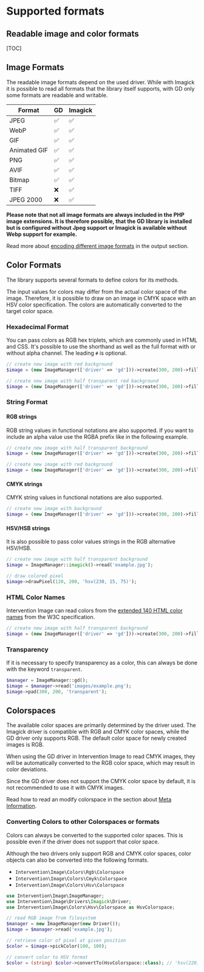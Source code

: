 # Supported formats
## Readable image and color formats

[TOC]

## Image Formats

The readable image formats depend on the used driver. While with Imagick it is
possible to read all formats that the library itself supports, with GD only
some formats are readable and writable.

| Format | GD | Imagick |
| - | - | - |
| JPEG | ✅ | ✅ |
| WebP | ✅ | ✅ |
| GIF | ✅ | ✅ |
| Animated GIF | ✅ | ✅ |
| PNG | ✅ | ✅ |
| AVIF | ✅ | ✅ |
| Bitmap | ✅ | ✅ |
| TIFF | ❌ | ✅ |
| JPEG 2000 | ❌ | ✅ |

**Please note that not all image formats are always included in the PHP image
extensions. It is therefore possible, that the GD library is installed but is
configured without Jpeg support or Imagick is available without Webp support
for example.**

Read more about [encoding different image formats](/v3/basics/image-output) in the output section.


## Color Formats

The library supports several formats to define colors for its methods.

The input values for colors may differ from the actual color space of the
image. Therefore, it is possible to draw on an image in CMYK space with an HSV
color specification. The colors are automatically converted to the target color
space.

### Hexadecimal Format

You can pass colors as RGB hex triplets, which are commonly used in HTML and
CSS. It's possible to use the shorthand as well as the full format with or
without alpha channel. The leading `#` is optional.

```php
// create new image with red background
$image = (new ImageManager(['driver' => 'gd']))->create(300, 200)->fill('b53717');

// create new image with half transparent red background
$image = (new ImageManager(['driver' => 'gd']))->create(300, 200)->fill('b5371766');
```
### String Format

#### RGB strings

RGB string values in functional notations are also supported. If you want to
include an alpha value use the RGBA prefix like in the following example.

```php
// create new image with half transparent background
$image = (new ImageManager(['driver' => 'gd']))->create(300, 200)->fill('rgba(15, 20, 255, .5)');

// create new image with red background
$image = (new ImageManager(['driver' => 'gd']))->create(300, 200)->fill('rgb(255, 0, 0)');
```

#### CMYK strings

CMYK string values in functional notations are also supported.

```php
// create new image with background
$image = (new ImageManager(['driver' => 'gd']))->create(300, 200)->fill('cmyk(100, 100, 55, 60)');
```

#### HSV/HSB strings

It is also possible to pass color values strings in the RGB alternative HSV/HSB.

```php
// create new image with half transparent background
$image = ImageManager::imagick()->read('example.jpg');

// draw colored pixel
$image->drawPixel(120, 200, 'hsv(230, 15, 75)');
```

### HTML Color Names

Intervention Image can read colors from the [extended 140 HTML color
names](https://en.wikipedia.org/wiki/Web_colors#HTML_color_names) from the W3C
specification.

```php
// create new image with half transparent background
$image = (new ImageManager(['driver' => 'gd']))->create(300, 200)->fill('steelblue');
```

### Transparency

If it is necessary to specify transparency as a color, this can always be done
with the keyword `transparent`.

```php
$manager = ImageManager::gd();
$image = $manager->read('images/example.png');
$image->pad(300, 200, 'transparent');
```

## Colorspaces

The available color spaces are primarily determined by the driver used. The
Imagick driver is compatible with RGB and CMYK color spaces, while the GD
driver only supports RGB. The default color space for newly created images is
RGB.

When using the GD driver in Intervention Image to read CMYK images, they will
be automatically converted to the RGB color space, which may result in color
deviations.

Since the GD driver does not support the CMYK color space by default, it is not
recommended to use it with CMYK images.

Read how to read an modify colorspace in the section about [Meta
Information](/v3/basics/meta-information).

### Converting Colors to other Colorspaces or formats

Colors can always be converted to the supported color spaces. This is possible
even if the driver does not support that color space.

Although the two drivers only support RGB and CMYK color spaces, color objects
can also be converted into the following formats.

- `Intervention\Image\Colors\Rgb\Colorspace`
- `Intervention\Image\Colors\Cmyk\Colorspace`
- `Intervention\Image\Colors\Hsv\Colorspace`

```php
use Intervention\Image\ImageManager;
use Intervention\Image\Drivers\Imagick\Driver;
use Intervention\Image\Colors\Hsv\Colorspace as HsvColorspace;

// read RGB image from filesystem
$manager = new ImageManager(new Driver());
$image = $manager->read('example.jpg');

// retrieve color of pixel at given position
$color = $image->pickColor(100, 100);

// convert color to HSV format
$color = (string) $color->convertTo(HsvColorspace::class); // 'hsv(220, 10, 65)'
```
